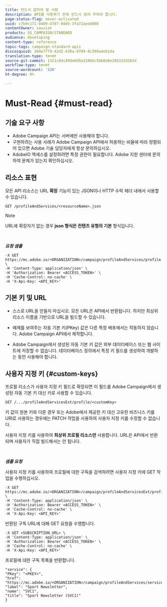 ```yaml
---
title: 반드시 알아야 할 사항
description: API를 사용하기 전에 반드시 읽어 주어야 합니다.
page-status-flag: never-activated
uuid: c7b9c171-0409-4707-9d45-3fa72aee8008
contentOwner: sauviat
products: SG_CAMPAIGN/STANDARD
audience: developing
content-type: reference
topic-tags: campaign-standard-apis
discoiquuid: 304e7779-42d2-430a-9704-8c599a4eb1da
translation-type: tm+mt
source-git-commit: 1321c84c49de6d9a318bbc5bb8a0e28b332d2b5d
workflow-type: tm+mt
source-wordcount: '320'
ht-degree: 0%

---
```



# Must-Read {#must-read}

## 기술 요구 사항

* Adobe Campaign API는 서버에만 사용해야 합니다.
* 구현하려는 사용 사례가 Adobe Campaign API에서 허용하는 비율에 따라 정렬되어 있으면 Adobe 기술 담당자에게 항상 문의하십시오.
* AdobeIO 액세스를 설정하려면 특정 권한이 필요합니다. Adobe 지원 센터에 문의하여 문제가 있는지 확인하십시오.

## 리소스 표현

모든 API 리소스는 URL **확장** 기능이 있는 JSON이나 HTTP 수락 헤더 내에서 사용할 수 있습니다.

`GET /profileAndServices/<resourceName>.json`

>[!NOTE]
>
>URL에 확장자가 없는 경우 **json 형식은 컨텐츠 유형의 기본** 형식입니다.

<br/>

***요청 샘플***

```
-X GET https://mc.adobe.io/<ORGANIZATION>/campaign/profileAndServices/profile.json \
-H 'Content-Type: application/json' \
-H 'Authorization: Bearer <ACCESS_TOKEN>' \
-H 'Cache-Control: no-cache' \
-H 'X-Api-Key: <API_KEY>'
```

## 기본 키 및 URL

* 스스로 URL을 만들지 마십시오. 모든 URL은 API에서 반환됩니다. 하지만 최상위 리소스 이름을 기반으로 URL을 빌드할 수 있습니다.

* 예제를 보여주는 자동 기본 키(PKey) 값은 다른 특정 배포에서는 작동하지 않습니다. Adobe Campaign API에서 제작합니다.

* Adobe Campaign에서 생성된 자동 기본 키 값은 외부 데이터베이스 또는 웹 사이트에 저장할 수 없습니다. 데이터베이스 정의에서 특정 키 필드를 생성하여 개발하는 동안 사용해야 합니다.

## 사용자 지정 키 {#custom-keys}

프로필 리소스가 사용자 지정 키 필드로 확장되면 이 필드를 Adobe Campaign에서 생성된 자동 기본 키 대신 키로 사용할 수 있습니다.

`GET /.../profileAndServicesExt/profile/<customKey>`

키 값이 원본 키와 다른 경우 또는 Adobe에서 제공한 키 대신 고유한 비즈니스 키를 URI로 사용하는 경우에는 PATCH 작업을 사용하여 사용자 지정 키를 수정할 수 없습니다.

사용자 지정 키를 사용하여 **최상위 프로필 리소스만** 사용합니다. URL은 API에서 반환되며 사용자가 직접 빌드해서는 안 됩니다.

<br/>

***샘플 요청***

사용자 지정 키를 사용하여 프로필에 대한 구독을 검색하려면 사용자 지정 키에 GET 작업을 수행하십시오.

```
-X GET https://mc.adobe.io/<ORGANIZATION>/campaign/profileAndServicesExt/profile/<customKey> \
-H 'Content-Type: application/json' \
-H 'Authorization: Bearer <ACCESS_TOKEN>' \
-H 'Cache-Control: no-cache' \
-H 'X-Api-Key: <API_KEY>'
```

반환된 구독 URL에 대해 GET 요청을 수행합니다.

```
-X GET <SUBSCRIPTION_URL> \
-H 'Content-Type: application/json' \
-H 'Authorization: Bearer <ACCESS_TOKEN>' \
-H 'Cache-Control: no-cache' \
-H 'X-Api-Key: <API_KEY>'
```

프로필에 대한 구독 목록을 반환합니다.

```
"service": {
"PKey": "<PKEY>",
"href": "https://mc.adobe.io/<ORGANIZATION>/campaign/profileAndServices/service/<PKEY>",
"label": "Sport Newsletter",
"name": "SVC1",
"title": "Sport Newsletter (SVC1)"
}
```
